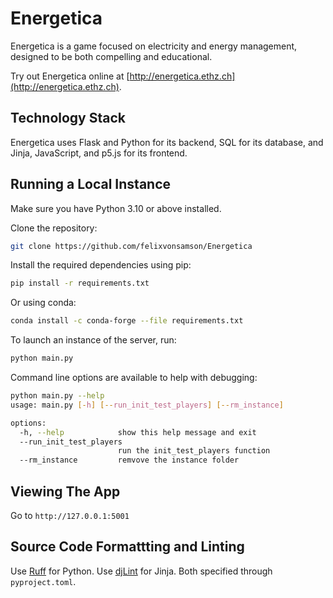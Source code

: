 # Energetica

Energetica is a game focused on electricity and energy management, designed to be both compelling and educational.

Try out Energetica online at [http://energetica.ethz.ch](http://energetica.ethz.ch).

## Technology Stack

Energetica uses Flask and Python for its backend, SQL for its database, and Jinja, JavaScript, and p5.js for its frontend.

## Running a Local Instance

Make sure you have Python 3.10 or above installed.

Clone the repository:

```bash
git clone https://github.com/felixvonsamson/Energetica
```

Install the required dependencies using pip:

```bash
pip install -r requirements.txt
```

Or using conda:

```bash
conda install -c conda-forge --file requirements.txt
```

To launch an instance of the server, run:

```bash
python main.py
```

Command line options are available to help with debugging:

```bash
python main.py --help
usage: main.py [-h] [--run_init_test_players] [--rm_instance]

options:
  -h, --help            show this help message and exit
  --run_init_test_players
                        run the init_test_players function
  --rm_instance         remvove the instance folder
```

## Viewing The App

Go to `http://127.0.0.1:5001`

## Source Code Formattting and Linting

Use [Ruff](https://github.com/astral-sh/ruff) for Python.
Use [djLint](https://github.com/djlint/djLint) for Jinja.
Both specified through `pyproject.toml`.
